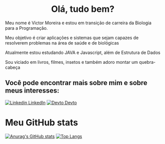 <h1 align='center'>Olá, tudo bem?</h1>

<p>Meu nome é Victor Moreira e estou em transição de carreira da Biologia para a Programação.</p>
<p>Meu objetivo é criar aplicações e sistemas que sejam capazes de resolverem problemas na área de saúde e de biológicas</p>
<p>Atualmente estou estudando JAVA e Javascript, além de Estrutura de Dados</p>
<p>Sou viciado em livros, filmes, insetos e também adoro montar um quebra-cabeça</p> 

<h2>Você pode encontrar mais sobre mim e sobre meus interesses:</h2>

[![Linkedin](https://i.stack.imgur.com/gVE0j.png) LinkedIn](https://www.linkedin.com/in/vhmrj92/)  [![Devto](https://img.icons8.com/windows/32/000000/dev.png) Devto](https://dev.to/vhmrj92)

<h1>Meu GitHub stats</h1>

[![Anurag's GitHub stats](https://github-readme-stats.vercel.app/api?username=victormoreira92)](https://github.com/anuraghazra/github-readme-stats)   [![Top Langs](https://github-readme-stats.vercel.app/api/top-langs/?username=anuraghazra&layout=compact)](https://github.com/anuraghazra/github-readme-stats)



